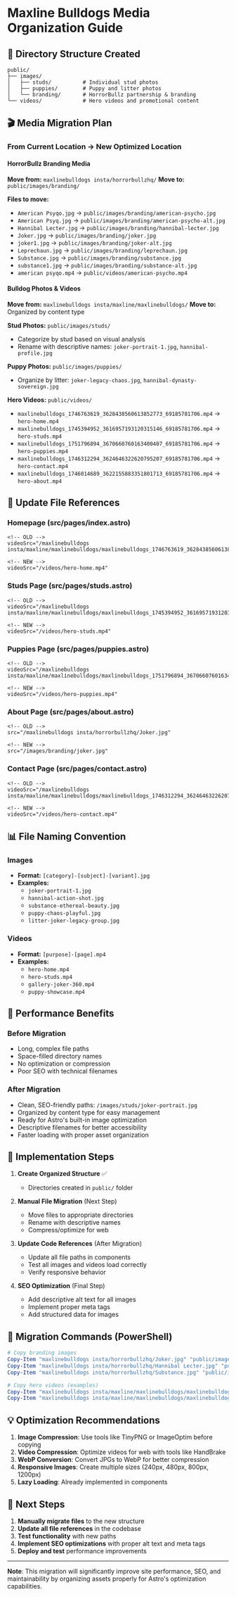 # Maxline Bulldogs Media Organization Guide

## 📁 Directory Structure Created

```
public/
├── images/
│   ├── studs/          # Individual stud photos
│   ├── puppies/        # Puppy and litter photos  
│   └── branding/       # HorrorBullz partnership & branding
└── videos/             # Hero videos and promotional content
```

## 🎬 Media Migration Plan

### From Current Location → New Optimized Location

#### **HorrorBullz Branding Media**
**Move from:** `maxlinebulldogs insta/horrorbullzhq/`
**Move to:** `public/images/branding/`

**Files to move:**
- `American Psyqo.jpg` → `public/images/branding/american-psycho.jpg`
- `American Psyq.jpg` → `public/images/branding/american-psycho-alt.jpg`
- `Hannibal Lecter.jpg` → `public/images/branding/hannibal-lecter.jpg`
- `Joker.jpg` → `public/images/branding/joker.jpg`
- `joker1.jpg` → `public/images/branding/joker-alt.jpg`
- `Leprechaun.jpg` → `public/images/branding/leprechaun.jpg`
- `Substance.jpg` → `public/images/branding/substance.jpg`
- `substance1.jpg` → `public/images/branding/substance-alt.jpg`
- `american psyqo.mp4` → `public/videos/american-psycho.mp4`

#### **Bulldog Photos & Videos**
**Move from:** `maxlinebulldogs insta/maxline/maxlinebulldogs/`
**Move to:** Organized by content type

**Stud Photos:** `public/images/studs/`
- Categorize by stud based on visual analysis
- Rename with descriptive names: `joker-portrait-1.jpg`, `hannibal-profile.jpg`

**Puppy Photos:** `public/images/puppies/`
- Organize by litter: `joker-legacy-chaos.jpg`, `hannibal-dynasty-sovereign.jpg`

**Hero Videos:** `public/videos/`
- `maxlinebulldogs_1746763619_3628438560613852773_69185781706.mp4` → `hero-home.mp4`
- `maxlinebulldogs_1745394952_3616957193120315146_69185781706.mp4` → `hero-studs.mp4`
- `maxlinebulldogs_1751796894_3670660760163400407_69185781706.mp4` → `hero-puppies.mp4`
- `maxlinebulldogs_1746312294_3624646322620795207_69185781706.mp4` → `hero-contact.mp4`
- `maxlinebulldogs_1746014689_3622155883351801713_69185781706.mp4` → `hero-about.mp4`

## 🔄 Update File References

### **Homepage (src/pages/index.astro)**
```astro
<!-- OLD -->
videoSrc="/maxlinebulldogs insta/maxline/maxlinebulldogs/maxlinebulldogs_1746763619_3628438560613852773_69185781706.mp4"

<!-- NEW -->
videoSrc="/videos/hero-home.mp4"
```

### **Studs Page (src/pages/studs.astro)**
```astro
<!-- OLD -->
videoSrc="/maxlinebulldogs insta/maxline/maxlinebulldogs/maxlinebulldogs_1745394952_3616957193120315146_69185781706.mp4"

<!-- NEW -->
videoSrc="/videos/hero-studs.mp4"
```

### **Puppies Page (src/pages/puppies.astro)**
```astro
<!-- OLD -->
videoSrc="/maxlinebulldogs insta/maxline/maxlinebulldogs/maxlinebulldogs_1751796894_3670660760163400407_69185781706.mp4"

<!-- NEW -->
videoSrc="/videos/hero-puppies.mp4"
```

### **About Page (src/pages/about.astro)**
```astro
<!-- OLD -->
src="/maxlinebulldogs insta/horrorbullzhq/Joker.jpg"

<!-- NEW -->
src="/images/branding/joker.jpg"
```

### **Contact Page (src/pages/contact.astro)**
```astro
<!-- OLD -->
videoSrc="/maxlinebulldogs insta/maxline/maxlinebulldogs/maxlinebulldogs_1746312294_3624646322620795207_69185781706.mp4"

<!-- NEW -->
videoSrc="/videos/hero-contact.mp4"
```

## 📊 File Naming Convention

### **Images**
- **Format:** `[category]-[subject]-[variant].jpg`
- **Examples:**
  - `joker-portrait-1.jpg`
  - `hannibal-action-shot.jpg`
  - `substance-ethereal-beauty.jpg`
  - `puppy-chaos-playful.jpg`
  - `litter-joker-legacy-group.jpg`

### **Videos**
- **Format:** `[purpose]-[page].mp4`
- **Examples:**
  - `hero-home.mp4`
  - `hero-studs.mp4`
  - `gallery-joker-360.mp4`
  - `puppy-showcase.mp4`

## 🚀 Performance Benefits

### **Before Migration**
- Long, complex file paths
- Space-filled directory names
- No optimization or compression
- Poor SEO with technical filenames

### **After Migration**
- Clean, SEO-friendly paths: `/images/studs/joker-portrait.jpg`
- Organized by content type for easy management
- Ready for Astro's built-in image optimization
- Descriptive filenames for better accessibility
- Faster loading with proper asset organization

## 🔧 Implementation Steps

1. **Create Organized Structure** ✅
   - Directories created in `public/` folder

2. **Manual File Migration** (Next Step)
   - Move files to appropriate directories
   - Rename with descriptive names
   - Compress/optimize for web

3. **Update Code References** (After Migration)
   - Update all file paths in components
   - Test all images and videos load correctly
   - Verify responsive behavior

4. **SEO Optimization** (Final Step)
   - Add descriptive alt text for all images
   - Implement proper meta tags
   - Add structured data for images

## 📝 Migration Commands (PowerShell)

```powershell
# Copy branding images
Copy-Item "maxlinebulldogs insta/horrorbullzhq/Joker.jpg" "public/images/branding/joker.jpg"
Copy-Item "maxlinebulldogs insta/horrorbullzhq/Hannibal Lecter.jpg" "public/images/branding/hannibal-lecter.jpg"
Copy-Item "maxlinebulldogs insta/horrorbullzhq/Substance.jpg" "public/images/branding/substance.jpg"

# Copy hero videos (examples)
Copy-Item "maxlinebulldogs insta/maxline/maxlinebulldogs/maxlinebulldogs_1746763619_3628438560613852773_69185781706.mp4" "public/videos/hero-home.mp4"
Copy-Item "maxlinebulldogs insta/maxline/maxlinebulldogs/maxlinebulldogs_1745394952_3616957193120315146_69185781706.mp4" "public/videos/hero-studs.mp4"
```

## 💡 Optimization Recommendations

1. **Image Compression**: Use tools like TinyPNG or ImageOptim before copying
2. **Video Compression**: Optimize videos for web with tools like HandBrake
3. **WebP Conversion**: Convert JPGs to WebP for better compression
4. **Responsive Images**: Create multiple sizes (240px, 480px, 800px, 1200px)
5. **Lazy Loading**: Already implemented in components

## 🎯 Next Steps

1. **Manually migrate files** to the new structure
2. **Update all file references** in the codebase
3. **Test functionality** with new paths
4. **Implement SEO optimizations** with proper alt text and meta tags
5. **Deploy and test** performance improvements

---

**Note**: This migration will significantly improve site performance, SEO, and maintainability by organizing assets properly for Astro's optimization capabilities. 